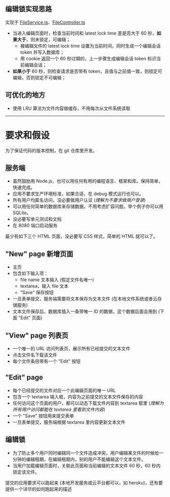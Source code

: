 ## 编辑锁实现思路

实现于 [FileService.ts](./src/service/FileService.ts)、[FileController.ts](./src/controller/FileController.ts)

-   当进入编辑页面时，检查当前时间和 latest lock time 差是否大于 60 秒，**如果大于**，则未锁定，可编辑；
    -   被编辑文件的 latest lock time 设置为当前时间，同时生成一个编辑会话 token 并写入数据库；
    -   用 cookie 返回一个 60 秒过期的，上一步骤生成编辑会话 token 标识当前编辑会话；
-   **如果小于** 60 秒，则检查请求是否带有 token，且值与之前值一致，则锁定可编辑，否则锁定不可编辑；

## 可优化的地方

-   使用 LRU 算法为文件内容做缓存，不用每次从文件系统读取

---

# 要求和假设

为了保证代码的版本控制，在 git 仓库里开发。

## 服务端

-   虽然鼓励用 Node.js，也可以用任何有用的编程语言、框架和库。保持简单，快速完成。
-   应用不要求生产环境标准，如果合适，在 debug 模式运行也可以。
-   所有用户均匿名访问，没必要做用户认证 (_理解为不要求做用户登录_)
-   可以用任何简单的数据库来存储数据。不用考虑扩容问题。举个例子你可以用 SQLite。
-   没必要写单元测试和文档
-   在 8080 端口启动服务

最少有如下三个 HTML 页面，没必要写 CSS 样式，简单的 HTML 就可以了。

## "New" page 新增页面

-   主页
-   包含如下输入项：
    -   file name 文本输入 (假定文件名唯一)
    -   textarea，输入 file 文本
    -   "Save" 保存按钮
-   一旦表单提交，服务端需要将文本保存为文本文件 (在本地文件系统或者云存储服务)
-   文本文件保存后，数据库插入一条带唯一 ID 的数据，这个数据后面会用到 (下面 "Edit" 页面)

## "View" page 列表页

-   一个唯一的 URL 访问列表页，展示所有已经提交的文本文件
-   点击文件名下载该文件
-   每个文件条目带有一个 "Edit" 按钮

## "Edit" page

-   每个已经提交的文件对应一个此编辑页面的唯一 URL
-   包含一个 textarea 输入框，内容为之前提交的文本文件保存的内容
-   任何访问这个页面的用户，都可以动态下载文件内容到 textarea 框里 (_理解为所有用户访问都能在 textarea 里看到文件内容_)
-   一个 "Save" 按钮用来提交表单
-   一旦表单提交，服务端根据 textarea 里内容更新文本文件

## 编辑锁

-   为了防止多个用户同时编辑同一个文件造成冲突，用户编辑某文件的时候给一分钟的编辑租期，在编辑租期内，别的用户不能编辑这个文本文件。
-   当用户加载编辑页面时，关联此页面和当前编辑的文本文件 60 秒，60 秒内锁定该文件。

提交的应用要求可以跑起来 (本地开发服务或云平台都可以，如 heroku)，还有要提供一个详尽的如何跑起来的描述
